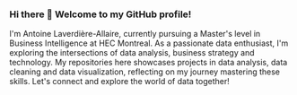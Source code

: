 ### Hi there 👋 Welcome to my GitHub profile!

I'm Antoine Laverdière-Allaire, currently pursuing a Master's level in Business Intelligence at HEC Montreal. As a passionate data enthusiast, I'm exploring the intersections of data analysis, business strategy and technology. My repositories here showcases projects in data analysis, data cleaning and data visualization, reflecting on my journey mastering these skills. Let's connect and explore the world of data together! 
